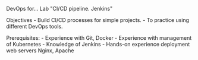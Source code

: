 DevOps for... Lab "CI/CD pipeline. Jenkins"

Objectives
    - Build CI/CD processes for simple projects.
    - To practice using different DevOps tools.

Prerequisites:
    - Experience with Git, Docker
    - Experience with management of Kubernetes
    - Knowledge of Jenkins
    - Hands-on experience deployment web servers Nginx, Apache


